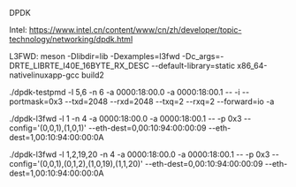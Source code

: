DPDK

Intel:
https://www.intel.cn/content/www/cn/zh/developer/topic-technology/networking/dpdk.html


L3FWD:
meson -Dlibdir=lib -Dexamples=l3fwd -Dc_args=-DRTE_LIBRTE_I40E_16BYTE_RX_DESC --default-library=static x86_64-nativelinuxapp-gcc build2

./dpdk-testpmd -l 5,6 -n 6 -a 0000:18:00.0 -a 0000:18:00.1 -- -i --portmask=0x3 --txd=2048 --rxd=2048 --txq=2 --rxq=2 --forward=io -a

./dpdk-l3fwd -l 1 -n 4 -a 0000:18:00.0 -a 0000:18:00.1 -- -p 0x3 --config='(0,0,1),(1,0,1)' --eth-dest=0,00:10:94:00:00:09 --eth-dest=1,00:10:94:00:00:0A  

./dpdk-l3fwd -l 1,2,19,20 -n 4 -a 0000:18:00.0 -a 0000:18:00.1 -- -p 0x3 --config='(0,0,1),(0,1,2),(1,0,19),(1,1,20)' --eth-dest=0,00:10:94:00:00:09 --eth-dest=1,00:10:94:00:00:0A  

